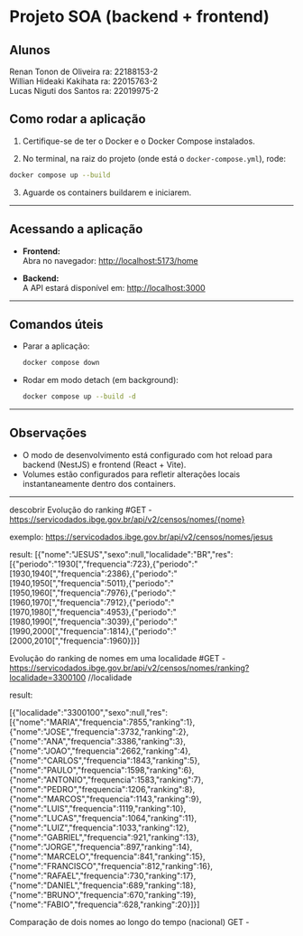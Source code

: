 # Projeto SOA (backend + frontend)
## Alunos  
Renan Tonon de Oliveira ra: 22188153-2  
Willian Hideaki Kakihata ra: 22015763-2  
Lucas Niguti dos Santos ra: 22019975-2  

## Como rodar a aplicação

1. Certifique-se de ter o Docker e o Docker Compose instalados.

2. No terminal, na raiz do projeto (onde está o `docker-compose.yml`), rode:

```bash
docker compose up --build
```

3. Aguarde os containers buildarem e iniciarem.

---

## Acessando a aplicação

- **Frontend:**  
  Abra no navegador: [http://localhost:5173/home](http://localhost:5173/home)

- **Backend:**  
  A API estará disponível em: [http://localhost:3000](http://localhost:3000)

---

## Comandos úteis

- Parar a aplicação:  
  ```bash
  docker compose down
  ```

- Rodar em modo detach (em background):  
  ```bash
  docker compose up --build -d
  ```

---

## Observações

- O modo de desenvolvimento está configurado com hot reload para backend (NestJS) e frontend (React + Vite).
- Volumes estão configurados para refletir alterações locais instantaneamente dentro dos containers.







---

descobrir Evolução do ranking
#GET - https://servicodados.ibge.gov.br/api/v2/censos/nomes/{nome}

exemplo: 
https://servicodados.ibge.gov.br/api/v2/censos/nomes/jesus

result: 
[{"nome":"JESUS","sexo":null,"localidade":"BR","res":[{"periodo":"1930[","frequencia":723},{"periodo":"[1930,1940[","frequencia":2386},{"periodo":"[1940,1950[","frequencia":5011},{"periodo":"[1950,1960[","frequencia":7976},{"periodo":"[1960,1970[","frequencia":7912},{"periodo":"[1970,1980[","frequencia":4953},{"periodo":"[1980,1990[","frequencia":3039},{"periodo":"[1990,2000[","frequencia":1814},{"periodo":"[2000,2010[","frequencia":1960}]}]

Evolução do ranking de nomes em uma localidade
#GET - https://servicodados.ibge.gov.br/api/v2/censos/nomes/ranking?localidade=3300100 //localidade

result:

[{"localidade":"3300100","sexo":null,"res":[{"nome":"MARIA","frequencia":7855,"ranking":1},{"nome":"JOSE","frequencia":3732,"ranking":2},{"nome":"ANA","frequencia":3386,"ranking":3},{"nome":"JOAO","frequencia":2662,"ranking":4},{"nome":"CARLOS","frequencia":1843,"ranking":5},{"nome":"PAULO","frequencia":1598,"ranking":6},{"nome":"ANTONIO","frequencia":1583,"ranking":7},{"nome":"PEDRO","frequencia":1206,"ranking":8},{"nome":"MARCOS","frequencia":1143,"ranking":9},{"nome":"LUIS","frequencia":1119,"ranking":10},{"nome":"LUCAS","frequencia":1064,"ranking":11},{"nome":"LUIZ","frequencia":1033,"ranking":12},{"nome":"GABRIEL","frequencia":921,"ranking":13},{"nome":"JORGE","frequencia":897,"ranking":14},{"nome":"MARCELO","frequencia":841,"ranking":15},{"nome":"FRANCISCO","frequencia":812,"ranking":16},{"nome":"RAFAEL","frequencia":730,"ranking":17},{"nome":"DANIEL","frequencia":689,"ranking":18},{"nome":"BRUNO","frequencia":670,"ranking":19},{"nome":"FABIO","frequencia":628,"ranking":20}]}]


Comparação de dois nomes ao longo do tempo (nacional)
GET - 
